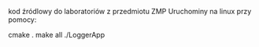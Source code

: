 kod źródlowy do laboratoriów z przedmiotu ZMP
Uruchominy na linux  przy pomocy:

cmake .
make all
./LoggerApp
